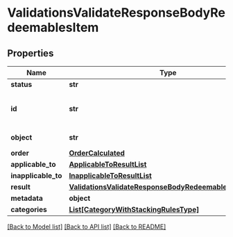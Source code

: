 # ValidationsValidateResponseBodyRedeemablesItem


## Properties

Name | Type | Description | Notes
------------ | ------------- | ------------- | -------------
**status** | **str** |  | [optional] 
**id** | **str** | Redeemable ID, i.e. the voucher code. | [optional] 
**object** | **str** | Redeemable&#39;s object type. | [optional] 
**order** | [**OrderCalculated**](OrderCalculated.md) |  | [optional] 
**applicable_to** | [**ApplicableToResultList**](ApplicableToResultList.md) |  | [optional] 
**inapplicable_to** | [**InapplicableToResultList**](InapplicableToResultList.md) |  | [optional] 
**result** | [**ValidationsValidateResponseBodyRedeemablesItemResult**](ValidationsValidateResponseBodyRedeemablesItemResult.md) |  | [optional] 
**metadata** | **object** |  | [optional] 
**categories** | [**List[CategoryWithStackingRulesType]**](CategoryWithStackingRulesType.md) |  | [optional] 

[[Back to Model list]](../README.md#documentation-for-models) [[Back to API list]](../README.md#documentation-for-api-endpoints) [[Back to README]](../README.md)


